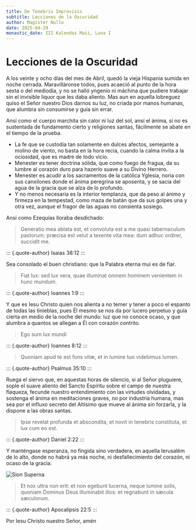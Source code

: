 ```yaml
---
title: De Tenebris Improvisis
subtitle: Lecciones de la Oscuridad
author: Magister Nullo
date: 2025-04-29
monastic_date: III Kalendas Maii, Luna I
---
```


# Lecciones de la Oscuridad

A los veinte y ocho días del mes de Abril, quedó la vieja Hispania sumida en noche cerrada. Maravilláronse todos, pues acaeció al punto de la hora sexta o del mediodía, y no se halló yngenio ni máchina que pudiere trabajar sin el invisible liquor que les daba aliento. Mas aun en aquella lobreguez quiso el Señor nuestro Dios darnos su luz, no criada por manos humanas, que alumbra sin consumirse y guía sin errar.

Ansí como el cuerpo marchita sin calor ni luz del sol, ansí el ánima, si no es sustentada de fundamento cierto y religiones santas, fácilmente se abate en el tiempo de la prueba.

- La fe que se custodia tan solamente en dulces afectos, semejante a molino de viento, no basta en la hora recia, cuando la calma invita a la ociosidad, que es madre de todo vicio.
- Menester es tener doctrina sólida, que como fuego de fragua, da su lumbre al corazón duro para hazerlo suave a su Divino Herrero.
- Menester es acudir a los sacramentos de la católica Yglesia, noria con sus canxilones donde el ánima peregrina se aposenta, y se sacia del agua de la gracia que se alza de lo profundo.
- Y no menos necesaria es la interior templanza, que da peso al ánimo y firmeza en la tempestad, como maza de batán que da sus golpes una y otra vez, aunque el fragor de las aguas no consienta sosiego.

Ansí como Ezequías lloraba desdichado:

> Generatio mea ablata est, et convoluta est a me quasi tabernaculum pastorum; præcisa est velut a texente vita mea: dum adhuc ordirer, succidit me.

::: {.quote-author}
Isaias 38:12
:::

Sea consolado el buen christiano: que la Palabra eterna mui es de fiar.

> Fiat lux: sed lux vera, quae illuminat omnem hominem venientem in hunc mundum.

::: {.quote-author}
Ioannes 1:9
:::

Y que es Iesu Christo quien nos alienta a no temer y tener a poco el espanto de todas las tinieblas, pues Él mesmo se nos da por lucero perpetuo y guía cierta en medio de la noche del mundo: luz que no conoce ocaso, y que alumbra a quantos se allegan a Él con corazón contrito.

> Ego sum lux mundi

::: {.quote-author}
Ioannes 8:12
:::

> Quoniam apud te est fons vitæ, et in lumine tuo videbimus lumen.

::: {.quote-author}
Psalmus 35:10
:::

Ruega el siervo que, en aquestas horas de silencio, si al Señor pluguiere, sople el suave aliento del Sancto Espíritu sobre el campo de nuestra flaqueza, fecunde nuestro entendimiento con las virtudes olvidadas, y sostenga el ánima en meditaciones graves, no por industria humana, mas sea por el influxo secreto del Altísimo que mueve al ánima sin forzarla, y la dispone a las obras santas.

> Ipse revelat profunda et abscondita, et novit in tenebris constituta, et lux cum eo est.

::: {.quote-author}
Daniel 2:22
:::

Y manténgase esperanza, no fingida sino verdadera, en aquella Ierusalém de lo alto, donde no habrá ya más noche, ni desfallecimiento del corazón, ni ocaso de la gracia.

![Sion Superna](/instrumenta/imagines/sion-superna.png)

> Et nox ultra non erit: et non egebunt lucerna, neque lumine solis, quoniam Dominus Deus illuminabit illos: et regnabunt in sæcula sæculorum.

::: {.quote-author}
Apocalipsis 22:5
:::

Por Iesu Christo nuestro Señor, amén
